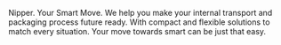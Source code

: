 
Nipper. Your
Smart Move.
We help you make your internal transport and packaging process future ready. With compact and flexible solutions to match every situation. Your move towards smart can be just that easy.
